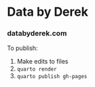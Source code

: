 # Data by Derek

### databyderek.com

To publish:

1) Make edits to files
2) `quarto render`
3) `quarto publish gh-pages`